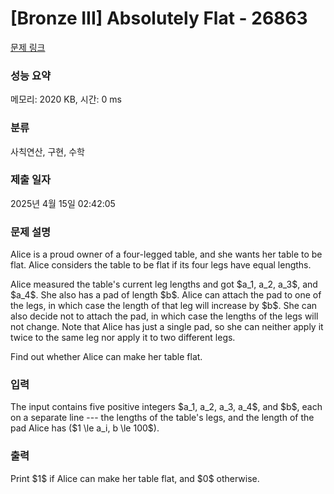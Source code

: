 # [Bronze III] Absolutely Flat - 26863 

[문제 링크](https://www.acmicpc.net/problem/26863) 

### 성능 요약

메모리: 2020 KB, 시간: 0 ms

### 분류

사칙연산, 구현, 수학

### 제출 일자

2025년 4월 15일 02:42:05

### 문제 설명

<p>Alice is a proud owner of a four-legged table, and she wants her table to be flat. Alice considers the table to be flat if its four legs have equal lengths. </p>

<p>Alice measured the table's current leg lengths and got $a_1, a_2, a_3$, and $a_4$. She also has a pad of length $b$. Alice can attach the pad to one of the legs, in which case the length of that leg will increase by $b$. She can also decide not to attach the pad, in which case the lengths of the legs will not change. Note that Alice has just a single pad, so she can neither apply it twice to the same leg nor apply it to two different legs.</p>

<p>Find out whether Alice can make her table flat.</p>

### 입력 

 <p>The input contains five positive integers $a_1, a_2, a_3, a_4$, and $b$, each on a separate line --- the lengths of the table's legs, and the length of the pad Alice has ($1 \le a_i, b \le 100$).</p>

### 출력 

 <p>Print $1$ if Alice can make her table flat, and $0$ otherwise.</p>


